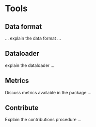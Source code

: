 
# Tools

## Data format

... explain the data format ...

## Dataloader

explain the dataloader ...

## Metrics

Discuss metrics available in the package ...

## Contribute

Explain the contributions procedure ...



